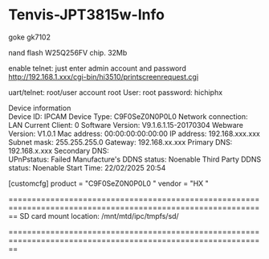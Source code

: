 # Tenvis-JPT3815w-Info


goke
gk7102

nand flash
W25Q256FV chip. 32Mb

enable telnet: just enter admin account and password
http://192.168.1.xxx/cgi-bin/hi3510/printscreenrequest.cgi



uart/telnet: root/user account
root User: root
password: hichiphx




Device information	
Device ID:	IPCAM
Device Type:	C9F0SeZ0N0P0L0
Network connection:	LAN
Current Client:	0
Software Version:	V9.1.6.1.15-20170304
Webware Version:	V1.0.1
Mac address:	00:00:00:00:00:00
IP address:	192.168.xxx.xxx
Subnet mask:	255.255.255.0
Gateway:	192.168.xx.xxx
Primary DNS:	192.168.x.xxx
Secondary DNS:	
UPnPstatus:	Failed
Manufacture's DDNS status:	Noenable
Third Party DDNS status:	Noenable
Start Time:	22/02/2025 20:54


[customcfg]
product			= "C9F0SeZ0N0P0L0   "
vendor			= "HX		    "



==============================================================================================================
SD card mount location:
/mnt/mtd/ipc/tmpfs/sd/

==============================================================================================================


